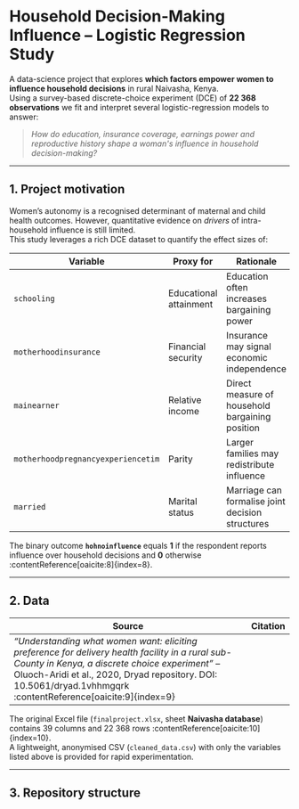 # Household Decision-Making Influence – Logistic Regression Study


A  data-science project that explores **which factors empower women to influence household decisions** in rural Naivasha, Kenya.  
Using a survey-based discrete-choice experiment (DCE) of **22 368 observations** we fit and interpret several logistic-regression models to answer:

> *How do education, insurance coverage, earnings power and reproductive history shape a woman's influence in household decision-making?*

---

## 1. Project motivation

Women’s autonomy is a recognised determinant of maternal and child health outcomes. However, quantitative evidence on *drivers* of intra-household influence is still limited.  
This study leverages a rich DCE dataset to quantify the effect sizes of:

| Variable | Proxy for | Rationale |
|----------|-----------|-----------|
| `schooling` | Educational attainment | Education often increases bargaining power |
| `motherhoodinsurance` | Financial security | Insurance may signal economic independence |
| `mainearner` | Relative income | Direct measure of household bargaining position |
| `motherhoodpregnancyexperiencetim` | Parity | Larger families may redistribute influence |
| `married` | Marital status | Marriage can formalise joint decision structures |

The binary outcome **`hohnoinfluence`** equals **1** if the respondent reports influence over household decisions and **0** otherwise :contentReference[oaicite:8]{index=8}.

---

## 2. Data

| Source | Citation |
|--------|----------|
| *“Understanding what women want: eliciting preference for delivery health facility in a rural sub-County in Kenya, a discrete choice experiment”* – Oluoch-Aridi et al., 2020, Dryad repository. DOI: 10.5061/dryad.1vhhmgqrk :contentReference[oaicite:9]{index=9} |

The original Excel file (`finalproject.xlsx`, sheet **Naivasha database**) contains 39 columns and 22 368 rows :contentReference[oaicite:10]{index=10}.  
A lightweight, anonymised CSV (`cleaned_data.csv`) with only the variables listed above is provided for rapid experimentation.

---

## 3. Repository structure

